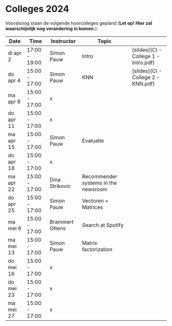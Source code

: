 # Colleges 2024

Vooralsnog staan de volgende hoorcolleges gepland (**Let op! Hier zal waarschijnlijk nog verandering in komen.**):

| Date      | Time         | Instructor      | Topic                               |      |
|-----------|--------------|-----------------|-------------------------------------|------|
| di apr 2  | 17:00 - 19:00| Simon Pauw      | Intro                               | [slides](CI - College 1 - Intro.pdf)      |
| do apr 4  | 15:00 - 17:00| Simon Pauw      | KNN                                 | [slides](CI - College 2 - KNN.pdf)      |
| ma apr 8  | 15:00 - 17:00| x               |                                     |      |
| do apr 11 | 15:00 - 17:00| x               |                                     |      |
| ma apr 15 | 15:00 - 17:00| Simon Pauw      | Evaluatie                           |      |
| do apr 18 | 15:00 - 17:00| x               |                                     |      |
| ma apr 22 | 15:00 - 17:00| Dina Strikovic  | Recommender systems in the newsroom |      |
| do apr 25 | 15:00 - 17:00| Simon Pauw      | Vectoren + Matrices                 |      |
| ma mei 6  | 15:00 - 17:00| Brammert Ottens | Search at Spotify                   |      |
| ma mei 13 | 15:00 - 17:00| Simon Pauw      | Matrix factorization                |      |
| do mei 16 | 15:00 - 17:00| x               |                                     |      |
| do mei 23 | 15:00 - 17:00| x               |                                     |      |
| ma mei 27 | 15:00 - 17:00| x               |                                     |      |
